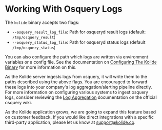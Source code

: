 Working With Osquery Logs
=========================

The `kolide` binary accepts two flags:

- `--osquery_result_log_file`: Path for osqueryd result logs (default: `/tmp/osquery_result`)
- `--osquery_status_log_file`: Path for osqueryd status logs (default `/tmp/osquery_status`)

You can also configure the path which logs are written via environment variables or a config file. See the documentation on [Configuring The Kolide Binary](../infrastructure/configuring-the-kolide-binary.md) for more information on this.

As the Kolide server ingests logs from osquery, it will write them to the paths described using the above flags. You are encouraged to forward these logs into your company's log aggregation/alerting pipeline directly. For more information on configuring various systems to ingest osquery logs, consider reviewing the [Log Aggregation](https://osquery.readthedocs.io/en/stable/deployment/log-aggregation/) documentation on the official osquery wiki.

As the Kolide application grows, we are going to expand this feature based on customer feedback. If you would like direct integrations with a specific third-party application, please let us know at [support@kolide.co](mailto:support@kolide.co).
